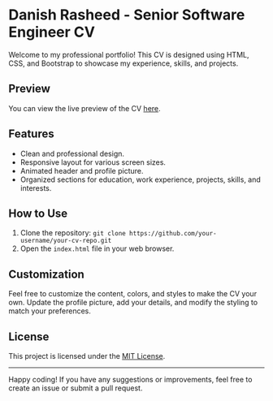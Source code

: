 # Danish Rasheed - Senior Software Engineer CV

Welcome to my professional portfolio! This CV is designed using HTML, CSS, and Bootstrap to showcase my experience, skills, and projects.

## Preview
You can view the live preview of the CV [here](https://danish866.github.io/portfolio/).

## Features
- Clean and professional design.
- Responsive layout for various screen sizes.
- Animated header and profile picture.
- Organized sections for education, work experience, projects, skills, and interests.

## How to Use
1. Clone the repository: `git clone https://github.com/your-username/your-cv-repo.git`
2. Open the `index.html` file in your web browser.

## Customization
Feel free to customize the content, colors, and styles to make the CV your own. Update the profile picture, add your details, and modify the styling to match your preferences.

## License
This project is licensed under the [MIT License](LICENSE).

---

Happy coding! If you have any suggestions or improvements, feel free to create an issue or submit a pull request.
